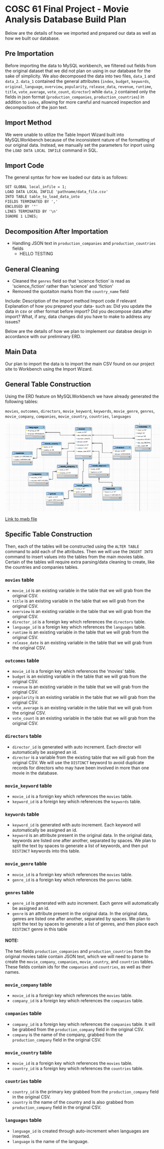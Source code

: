 # COSC 61 Final Project - Movie Analysis Database Build Plan
Below are the details of how we imported and prepared our data as well as how we built our database.

## Pre Importation
Before importing the data to MySQL workbench, we filtered out fields from the original dataset that we did not plan on using in our database for the sake of simplicity. We also decomposed the data into two files, `data_1` and `data_2`. `data_1` contained the general attributes (`index`, `budget`, `keywords`, `original_language`, `overview`, `popularity`, `release_data`, `revenue`, `runtime`, `title`, `vote_average`, `vote_count`, `director`) while `data_2` contained only the fields in json format (`production_companies`, `production_countries`) in addition to `index`, allowing for more careful and nuanced inspection and decomposition of the json text.

## Import Method
We were unable to utilize the Table Import Wizard built into MySQLWorkbench because of the inconsistent nature of the formatting of our original data. Instead, we manually set the parameters for inport using the `LOAD DATA LOCAL INFILE` command in SQL. 
## Import Code
The general syntax for how we loaded our data is as follows:
```
SET GLOBAL local_infile = 1;
LOAD DATA LOCAL INFILE 'pathname/data_file.csv'
INTO TABLE table_to_load_data_into
FIELDS TERMINATED BY ','
ENCLOSED BY '"'
LINES TERMINATED BY '\n'
IGNORE 1 LINES;
```
## Decomposition After Importation
* Handling JSON text in `production_companies` and `production_countries` fields
    * HELLO TESTING

## General Cleaning
*  Cleaned the `genres` field so that 'science fiction' is read as 'science_fiction' rather than 'science' and 'fiction'
* Removed the quotaiton marks from the `country_name` field




Include:
Description of the import method
Import code if relevant
Explanation of how you prepared your data- such as:
Did you update the data in csv or other format before import?
Did you decompose data after import?
What, if any, data changes did you have to make to address any issues?



Below are the details of how we plan to implement our databse design in accordance with our preliminary ERD.

## Main Data

Our plan to import the data is to import the main CSV found on our project site to Workbench using the Import Wizard. 

## General Table Construction

Using the ERD feature on MySQLWorkbench we have already generated the following tables:


`movies`, `outcomes`, `directors`, `movie_keyword`, `keywords`, `movie_genre`, `genres`, `movie_company`, `companies`, `movie_country`, `countries`, `languages`

![](data/initial_erd.png)

[Link to mwb file](data/initial_erd.mwb)

## Specific Table Construction

Then, each of the tables will be constructed using the `ALTER TABLE` command to add each of the attributes. Then we will use the `INSERT INTO` command to insert values into the tables from the main movies table. Certain of the tables will require extra parsing/data cleaning to create, like the countries and companies tables. 

### `movies` table

* `movie_id` is an existing variable in the table that we will grab from the original CSV.
* `title` is an existing variable in the table that we will grab from the original CSV.
* `overview` is an existing variable in the table that we will grab from the original CSV.
* `director_id` is a foreign key which references the `directors` table.
* `language_id` is a foreign key which references the `languages` table.
* `runtime` is an existing variable in the table that we will grab from the original CSV.
* `release_date` is an existing variable in the table that we will grab from the original CSV.

### `outcomes` table

* `movie_id` is a foreign key which references the ‘movies’ table.
* `budget` is an existing variable in the table that we will grab from the original CSV.
* `revenue` is an existing variable in the table that we will grab from the original CSV.
* `popularity` is an existing variable in the table that we will grab from the original CSV.
* `vote_average` is an existing variable in the table that we will grab from the original CSV.
* `vote_count` is an existing variable in the table that we will grab from the original CSV.

### `directors` table

* `director_id` is generated with auto increment. Each director will automatically be assigned an id.
* `director` is a variable from the existing table that we will grab from the original CSV. We will use the `DISTINCT` keyword to avoid duplicate records for directors who may have been involved in more than one movie in the database.

### `movie_keyword` table

* `movie_id`  is a foreign key which references the `movies` table.
* `keyword_id` is a foreign key which references the `keywords` table.

### `keywords` table

* `keyword_id` is generated with auto increment. Each keyword will automatically be assigned an id.
* `keyword` is an attribute present in the original data. In the original data, keywords are listed one after another, separated by spaces. We plan to split the text by spaces to generate a list of keywords, and then put `DISTINCT` keywords into this table.

### `movie_genre` table

* `movie_id`  is a foreign key which references the `movies` table.
* `genre_id` is a foreign key which references the `genres` table.

### `genres` table

* `genre_id` is generated with auto increment. Each genre will automatically be assigned an id.
* `genre` is an attribute present in the original data. In the original data, genres are listed one after another, separated by spaces. We plan to split the text by spaces to generate a list of genres, and then place each `DISTINCT` genre in this table

#### NOTE:
The two fields `production_companies` and `production_countries` from the original movies table contain JSON text, which we will need to parse to create the `movie_company`, `companies`, `movie_country`, and `countries` tables. These fields contain ids for the `companies` and `countries`, as well as their names.

### `movie_company` table

* `movie_id` is a foreign key which references the `movies` table.
* `company_id` is a foreign key which references the `companies` table.


### `companies` table

* `company_id` is a foreign key which references the `companies` table. It will be grabbed from the `production_company` field in the original CSV.
* `company` is the name of the company, grabbed from the `production_company` field in the original CSV.


### `movie_country` table

* `movie_id` is a foreign key which references the `movies` table.
* `country_id` is a foreign key which references the `countries` table.

### `countries` table

* `country_id` is the primary key grabbed from the `production_company` field in the original CSV.
* `country` is the name of the country and is also grabbed from `production_company` field in the original CSV.

### `languages` table

* `language_id` is created through auto-increment when languages are inserted.
* `language` is the name of the language.
